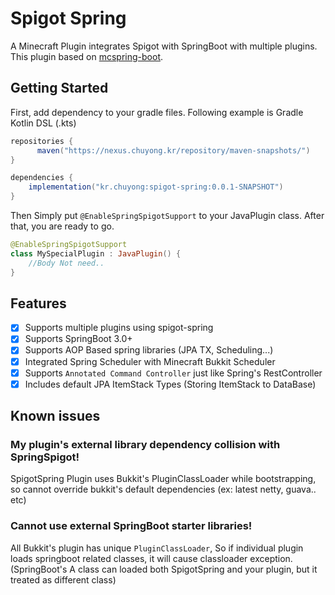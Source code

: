# Spigot Spring

A Minecraft Plugin integrates Spigot with SpringBoot with multiple plugins.  
This plugin based on [mcspring-boot](https://github.com/Alan-Gomes/mcspring-boot).

## Getting Started

First, add dependency to your gradle files. Following example is Gradle Kotlin DSL (.kts)

```groovy
repositories {
      maven("https://nexus.chuyong.kr/repository/maven-snapshots/")
}

dependencies {
    implementation("kr.chuyong:spigot-spring:0.0.1-SNAPSHOT")
}
```

Then Simply put `@EnableSpringSpigotSupport` to your JavaPlugin class. After that, you are ready to go.

```kotlin
@EnableSpringSpigotSupport
class MySpecialPlugin : JavaPlugin() {
    //Body Not need..
}
```

## Features

- [x] Supports multiple plugins using spigot-spring
- [x] Supports SpringBoot 3.0+
- [x] Supports AOP Based spring libraries (JPA TX, Scheduling...)
- [x] Integrated Spring Scheduler with Minecraft Bukkit Scheduler
- [x] Supports `Annotated Command Controller` just like Spring's RestController
- [x] Includes default JPA ItemStack Types (Storing ItemStack to DataBase)

## Known issues

### My plugin's external library dependency collision with SpringSpigot!

SpigotSpring Plugin uses Bukkit's PluginClassLoader while bootstrapping, so cannot override bukkit's default
dependencies (ex: latest netty, guava.. etc)

### Cannot use external SpringBoot starter libraries!

All Bukkit's plugin has unique `PluginClassLoader`, So if individual plugin loads springboot related classes, it will
cause classloader exception. (SpringBoot's A class can loaded both SpigotSpring and your plugin, but it treated as
different class)
